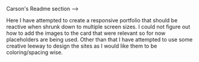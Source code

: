 
Carson's Readme section -->

Here I have attempted to create a responsive portfolio that should be reactive when shrunk down to multiple screen sizes. I could not figure out how to add the images to the card that were relevant so for now placeholders are being used. Other than that I have attempted to use some creative leeway to design the sites as I would like them to be coloring/spacing wise.
